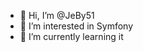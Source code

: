 - 👋 Hi, I’m @JeBy51
- 👀 I’m interested in Symfony
- 🌱 I’m currently learning it


<!---
JeBy51/JeBy51 is a ✨ special ✨ repository because its `README.md` (this file) appears on your GitHub profile.
You can click the Preview link to take a look at your changes.
--->
